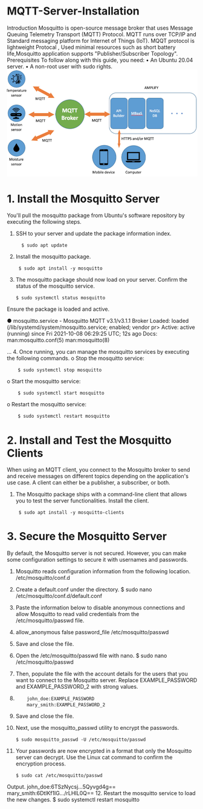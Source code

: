 # MQTT-Server-Installation
Introduction
    Mosquitto is open-source message broker that uses  Message Queuing Telemetry Transport (MQTT) Protocol. MQTT runs over TCP/IP and Standard messaging platform for  Internet of Things (IoT). MQQT protocol is  lightweight Protocal , Used minimal resources such as short battery life,Mosquitto application supports  "Publisher/Subscriber Topology". 
Prerequisites
To follow along with this guide, you need:
•	An Ubuntu 20.04 server.
•	A non-root user with sudo rights.
<img src="./images/MQTT.jpg" width=100% height=40%>
# 1. Install the Mosquitto Server
You'll pull the mosquitto package from Ubuntu's software repository by executing the following steps.

1.	SSH to your server and update the package information index.

          $ sudo apt update 

2.	Install the mosquitto package.

         $ sudo apt install -y mosquitto

3.	The mosquitto package should now load on your server. Confirm the status of the mosquitto service.
         
        $ sudo systemctl status mosquitto

Ensure the package is loaded and active.

 ● mosquitto.service - Mosquitto MQTT v3.1/v3.1.1 Broker
      Loaded: loaded (/lib/systemd/system/mosquitto.service; enabled; vendor pr>
      Active: active (running) since Fri 2021-10-08 06:29:25 UTC; 12s ago
        Docs: man:mosquitto.conf(5)
              man:mosquitto(8)

 ...
4.	Once running, you can manage the mosquitto services by executing the following commands.
o	Stop the mosquitto service:

        $ sudo systemctl stop mosquitto

o	Start the mosquitto service:

        $ sudo systemctl start mosquitto

o	Restart the mosquitto service:

        $ sudo systemctl restart mosquitto

# 2. Install and Test the Mosquitto Clients
When using an MQTT client, you connect to the Mosquitto broker to send and receive messages on different topics depending on the application's use case. A client can either be a publisher, a subscriber, or both.
1.	The Mosquitto package ships with a command-line client that allows you to test the server functionalities. Install the client.

         $ sudo apt install -y mosquitto-clients


# 3. Secure the Mosquitto Server
By default, the Mosquitto server is not secured. However, you can make some configuration settings to secure it with usernames and passwords.
1.	Mosquitto reads configuration information from the following location.
 /etc/mosquitto/conf.d
2.	Create a default.conf under the directory.
 $ sudo nano /etc/mosquitto/conf.d/default.conf
3.	Paste the information below to disable anonymous connections and allow Mosquitto to read valid credentials from the /etc/mosquitto/passwd file.
4.	 allow_anonymous false
 password_file /etc/mosquitto/passwd
5.	Save and close the file.
6.	Open the /etc/mosquitto/passwd file with nano.
          $ sudo nano /etc/mosquitto/passwd
7.	Then, populate the file with the account details for the users that you want to connect to the Mosquitto server. Replace EXAMPLE_PASSWORD and EXAMPLE_PASSWORD_2 with strong values.
8.	       john_doe:EXAMPLE_PASSWORD
           mary_smith:EXAMPLE_PASSWORD_2
9.	Save and close the file.
10.	Next, use the mosquitto_passwd utility to encrypt the passwords.

        $ sudo mosquitto_passwd -U /etc/mosquitto/passwd

11.	Your passwords are now encrypted in a format that only the Mosquitto server can decrypt. Use the Linux cat command to confirm the encryption process.

        $ sudo cat /etc/mosquitto/passwd

Output.
 john_doe:$6$TSzNycsj...5Qyvgd4g==
 mary_smith:$6$DtlKf1lG.../rLHIL0Q==
12.	Restart the mosquitto service to load the new changes.
$ sudo systemctl restart mosquitto

